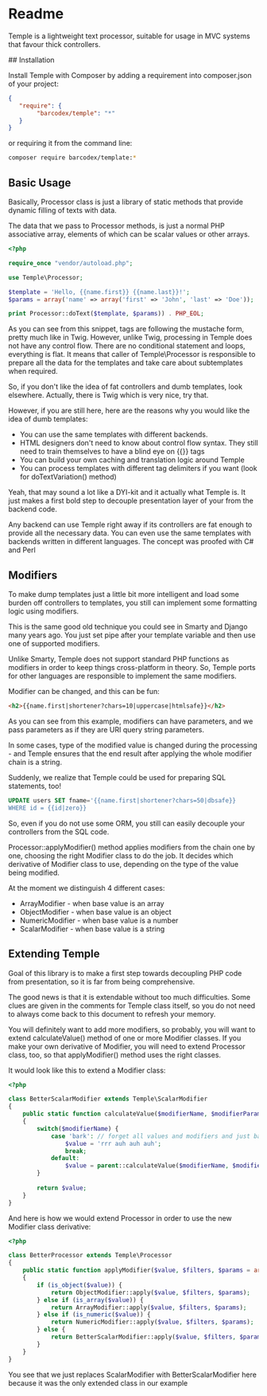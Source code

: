 # Readme

Temple is a lightweight text processor, suitable for usage in MVC systems that favour thick controllers.

## Installation

Install Temple with Composer by adding a requirement into composer.json of your project:

```json
{
   "require": {
        "barcodex/temple": "*" 
   } 
}
```

or requiring it from the command line:

```bash
composer require barcodex/template:* 
```

## Basic Usage
 
Basically, Processor class is just a library of static methods that provide dynamic filling of texts with data.

The data that we pass to Processor methods, is just a normal PHP associative array, elements of which can be scalar values or other arrays.

```php
<?php

require_once "vendor/autoload.php";

use Temple\Processor;

$template = 'Hello, {{name.first}} {{name.last}}!';
$params = array('name' => array('first' => 'John', 'last' => 'Doe'));

print Processor::doText($template, $params)) . PHP_EOL;
```

As you can see from this snippet, tags are following the mustache form, pretty much like in Twig. 
However, unlike Twig, processing in Temple does not have any control flow. 
There are no conditional statement and loops, everything is flat.
It means that caller of Temple\Processor is responsible to prepare all the data for the templates and take care about subtemplates when required.

So, if you don't like the idea of fat controllers and dumb templates, look elsewhere. Actually, there is Twig which is very nice, try that.

However, if you are still here, here are the reasons why you would like the idea of dumb templates:

- You can use the same templates with different backends. 
- HTML designers don't need to know about control flow syntax. They still need to train themselves to have a blind eye on {{}} tags
- You can build your own caching and translation logic around Temple
- You can process templates with different tag delimiters if you want (look for doTextVariation() method)

Yeah, that may sound a lot like a DYI-kit and it actually what Temple is. It just makes a first bold step to decouple presentation layer of your from the backend code.
 
Any backend can use Temple right away if its controllers are fat enough to provide all the necessary data. 
You can even use the same templates with backends written in different languages. The concept was proofed with C# and Perl

## Modifiers

To make dump templates just a little bit more intelligent and load some burden off controllers to templates, you still can implement some formatting logic using modifiers.

This is the same good old technique you could see in Smarty and Django many years ago. You just set pipe after your template variable and then use one of supported modifiers.

Unlike Smarty, Temple does not support standard PHP functions as modifiers in order to keep things cross-platform in theory. So, Temple ports for other languages are responsible to implement the same modifiers.

Modifier can be changed, and this can be fun:

```html
<h2>{{name.first|shortener?chars=10|uppercase|htmlsafe}}</h2>
```

As you can see from this example, modifiers can have parameters, and we pass parameters as if they are URI query string parameters.

In some cases, type of the modified value is changed during the processing - and Temple ensures that the end result after applying the whole modifier chain is a string.

Suddenly, we realize that Temple could be used for preparing SQL statements, too!

```sql
UPDATE users SET fname='{{name.first|shortener?chars=50|dbsafe}}
WHERE id = {{id|zero}}
```

So, even if you do not use some ORM, you still can easily decouple your controllers from the SQL code.

Processor::applyModifier() method applies modifiers from the chain one by one, choosing the right Modifier class to do the job. It decides which derivative of Modifier class to use, depending on the type of the value being modified. 

At the moment we distinguish 4 different cases:

- ArrayModifier - when base value is an array
- ObjectModifier - when base value is an object
- NumericModifier - when base value is a number
- ScalarModifier - when base value is a string

## Extending Temple

Goal of this library is to make a first step towards decoupling PHP code from presentation, so it is far from being comprehensive.

The good news is that it is extendable without too much difficulties. Some clues are given in the comments for Temple class itself, so you do not need to always come back to this document to refresh your memory.

You will definitely want to add more modifiers, so probably, you will want to extend calculateValue() method of one or more Modifier classes. If you make your own derivative of Modifier, you will need to extend Processor class, too, so that applyModifier() method uses the right classes.

It would look like this to extend a Modifier class:

```php
<?php

class BetterScalarModifier extends Temple\ScalarModifier 
{
    public static function calculateValue($modifierName, $modifierParams, $value, $params)
    {
        switch($modifierName) {
            case 'bark': // forget all values and modifiers and just bark
                $value = 'rrr auh auh auh';
                break;
            default:
                $value = parent::calculateValue($modifierName, $modifierParams, $value, $params);
        }
        
        return $value;
    }
}
```

And here is how we would extend Processor in order to use the new Modifier class derivative:

```php
<?php

class BetterProcessor extends Temple\Processor 
{
	public static function applyModifier($value, $filters, $params = array()) 
	{
		if (is_object($value)) {
			return ObjectModifier::apply($value, $filters, $params);
		} else if (is_array($value)) {
			return ArrayModifier::apply($value, $filters, $params);
		} else if (is_numeric($value)) {
			return NumericModifier::apply($value, $filters, $params);
		} else {
			return BetterScalarModifier::apply($value, $filters, $params);
		}
	}
}
```

You see that we just replaces ScalarModifier with BetterScalarModifier here because it was the only extended class in our example
